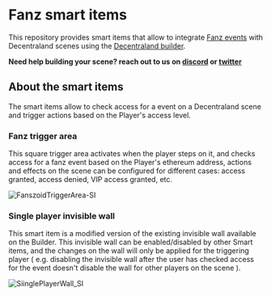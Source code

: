 # Fanz smart items

This repository provides smart items that allow to integrate [Fanz events](https://app.fanz.events/) with Decentraland scenes using the [Decentraland builder](https://builder.decentraland.com/).

**Need help building your scene? reach out to us on [discord](https://discord.gg/pyxrs7ZX) or [twitter](https://twitter.com/fanzevents)**

## About the smart items

The smart items allow to check access for a event on a Decentraland scene and trigger actions based on the Player's access level.

### Fanz trigger area

This square trigger area activates when the player steps on it, and checks access for a fanz event based on the Player's ethereum address, actions and effects on the scene can be configured for different cases: access granted, access denied, VIP access granted, etc.

![FanszoidTriggerArea-SI](https://user-images.githubusercontent.com/42985576/164781996-eccc8606-78f4-462e-b299-766e8042ee4e.png)

### Single player invisible wall

This smart item is a modified version of the existing invisible wall available on the Builder. This invisible wall can be enabled/disabled by other Smart items, and the changes on the wall will only be applied for the triggering player ( e.g. disabling the invisible wall after the user has checked access for the event doesn't disable the wall for other players on the scene ).

![SiinglePlayerWall_SI](https://user-images.githubusercontent.com/42985576/164781991-0e647791-6563-4cdb-818d-aef667b8951f.png)

